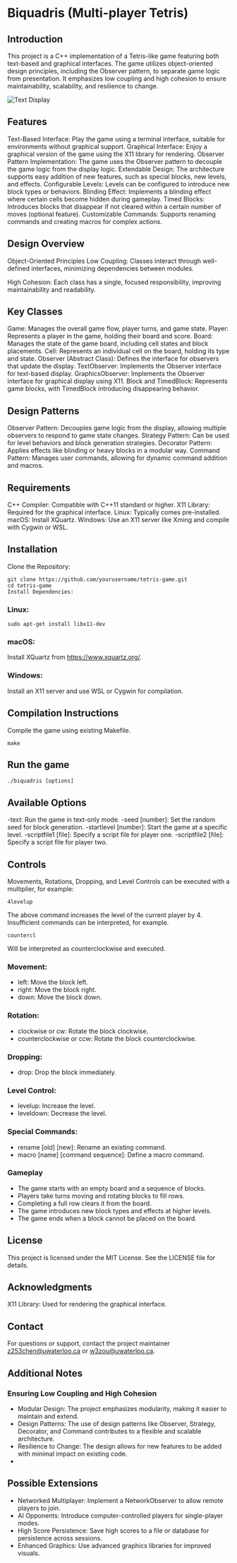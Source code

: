 
# Biquadris (Multi-player Tetris)
## Introduction
This project is a C++ implementation of a Tetris-like game featuring both text-based and graphical interfaces. The game utilizes object-oriented design principles, including the Observer pattern, to separate game logic from presentation. It emphasizes low coupling and high cohesion to ensure maintainability, scalability, and resilience to change.

![Text Display]([https://raw.githubusercontent.com/M4cr0Chen/MyPic/refs/heads/main/img/202411300000440.png](https://raw.githubusercontent.com/M4cr0Chen/MyPic/refs/heads/main/img/202411300027924.png))
## Features
Text-Based Interface: Play the game using a terminal interface, suitable for environments without graphical support.
Graphical Interface: Enjoy a graphical version of the game using the X11 library for rendering.
Observer Pattern Implementation: The game uses the Observer pattern to decouple the game logic from the display logic.
Extendable Design: The architecture supports easy addition of new features, such as special blocks, new levels, and effects.
Configurable Levels: Levels can be configured to introduce new block types or behaviors.
Blinding Effect: Implements a blinding effect where certain cells become hidden during gameplay.
Timed Blocks: Introduces blocks that disappear if not cleared within a certain number of moves (optional feature).
Customizable Commands: Supports renaming commands and creating macros for complex actions.

## Design Overview
Object-Oriented Principles
Low Coupling: Classes interact through well-defined interfaces, minimizing dependencies between modules.

High Cohesion: Each class has a single, focused responsibility, improving maintainability and readability.
## Key Classes
Game: Manages the overall game flow, player turns, and game state.
Player: Represents a player in the game, holding their board and score.
Board: Manages the state of the game board, including cell states and block placements.
Cell: Represents an individual cell on the board, holding its type and state.
Observer (Abstract Class): Defines the interface for observers that update the display.
TextObserver: Implements the Observer interface for text-based display.
GraphicsObserver: Implements the Observer interface for graphical display using X11.
Block and TimedBlock: Represents game blocks, with TimedBlock introducing disappearing behavior.

## Design Patterns
Observer Pattern: Decouples game logic from the display, allowing multiple observers to respond to game state changes.
Strategy Pattern: Can be used for level behaviors and block generation strategies.
Decorator Pattern: Applies effects like blinding or heavy blocks in a modular way.
Command Pattern: Manages user commands, allowing for dynamic command addition and macros.

## Requirements
C++ Compiler: Compatible with C++11 standard or higher.
X11 Library: Required for the graphical interface.
Linux: Typically comes pre-installed.
macOS: Install XQuartz.
Windows: Use an X11 server like Xming and compile with Cygwin or WSL.

## Installation
Clone the Repository:

```
git clone https://github.com/yourusername/tetris-game.git
cd tetris-game
Install Dependencies:
```

### Linux:

```
sudo apt-get install libx11-dev
```

### macOS:

Install XQuartz from https://www.xquartz.org/.

### Windows:

Install an X11 server and use WSL or Cygwin for compilation.

## Compilation Instructions
Compile the game using existing Makefile.

```
make
```

## Run the game
```
./biquadris [options]
```

## Available Options
-text: Run the game in text-only mode.
-seed [number]: Set the random seed for block generation.
-startlevel [number]: Start the game at a specific level.
-scriptfile1 [file]: Specify a script file for player one.
-scriptfile2 [file]: Specify a script file for player two.

## Controls
Movements, Rotations, Dropping, and Level Controls can be executed with a multiplier, for example:
```
4levelup
```
The above command increases the level of the current player by 4.
Insufficient commands can be interpreted, for example.
```
countercl
```
Will be interpreted as counterclockwise and executed.
### Movement:
- left: Move the block left.
- right: Move the block right.
- down: Move the block down.

### Rotation:
- clockwise or cw: Rotate the block clockwise.
- counterclockwise or ccw: Rotate the block counterclockwise.

### Dropping:
- drop: Drop the block immediately.

### Level Control:
- levelup: Increase the level.
- leveldown: Decrease the level.

### Special Commands:
- rename [old] [new]: Rename an existing command.
- macro [name] [command sequence]: Define a macro command.

### Gameplay
- The game starts with an empty board and a sequence of blocks.
- Players take turns moving and rotating blocks to fill rows.
- Completing a full row clears it from the board.
- The game introduces new block types and effects at higher levels.
- The game ends when a block cannot be placed on the board.


## License
This project is licensed under the MIT License. See the LICENSE file for details.

## Acknowledgments
X11 Library: Used for rendering the graphical interface.

## Contact
For questions or support, contact the project maintainer z253chen@uwaterloo.ca or w3zou@uwaterloo.ca.

## Additional Notes
### Ensuring Low Coupling and High Cohesion
- Modular Design: The project emphasizes modularity, making it easier to maintain and extend.
- Design Patterns: The use of design patterns like Observer, Strategy, Decorator, and Command contributes to a flexible and scalable architecture.
- Resilience to Change: The design allows for new features to be added with minimal impact on existing code.
- 
## Possible Extensions
- Networked Multiplayer: Implement a NetworkObserver to allow remote players to join.
- AI Opponents: Introduce computer-controlled players for single-player modes.
- High Score Persistence: Save high scores to a file or database for persistence across sessions.
- Enhanced Graphics: Use advanced graphics libraries for improved visuals.
